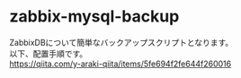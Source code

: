 # zabbix-mysql-backup
ZabbixDBについて簡単なバックアップスクリプトとなります。  
以下、配置手順です。  
https://qiita.com/y-araki-qiita/items/5fe694f2fe644f260016
